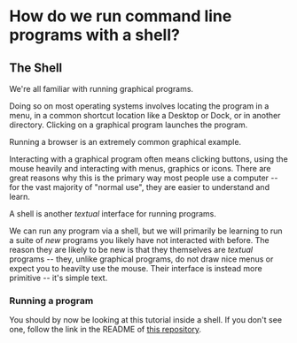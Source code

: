 # How do we run command line programs with a shell?

## The Shell

We're all familiar with running graphical programs.

Doing so on most operating systems involves locating the program in a
menu, in a common shortcut location like a Desktop or Dock, or in another
directory. Clicking on a graphical program launches the program.

Running a browser is an extremely common graphical example.

Interacting with a graphical program often means clicking buttons, using
the mouse heavily and interacting with menus, graphics or icons. There
are great reasons why this is the primary way most people use a computer
-- for the vast majority of "normal use", they are easier to understand
and learn.

A shell is another *textual* interface for running programs.

We can run any program via a shell, but we will primarily be learning
to run a suite of *new* programs you likely have not interacted with
before. The reason they are likely to be new is that they themselves are
*textual* programs -- they, unlike graphical programs, do not draw nice
menus or expect you to heavilty use the mouse. Their interface is instead more
primitive -- it's simple text.

### Running a program

You should by now be looking at this tutorial inside a shell. If you don't see
one, follow the link in the README of [this
repository](https://github.com/JulianEducation/CommandLineBasics).

